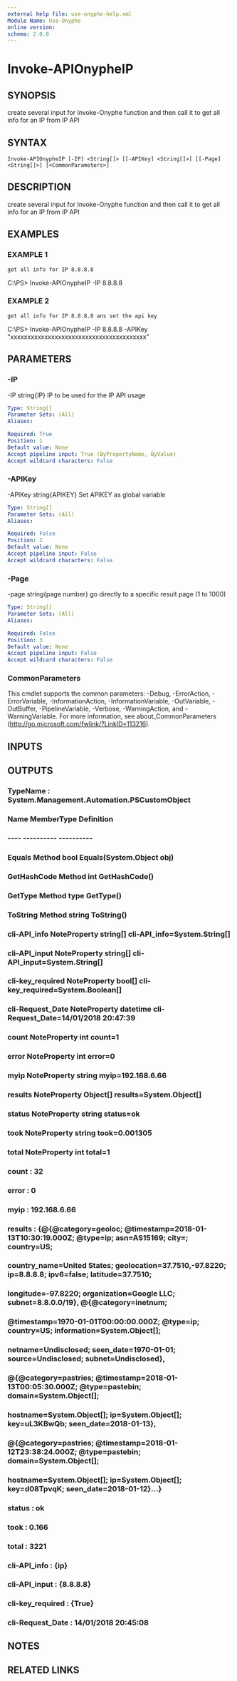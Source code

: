 ```yaml
---
external help file: use-onyphe-help.xml
Module Name: Use-Onyphe
online version:
schema: 2.0.0
---
```


# Invoke-APIOnypheIP

## SYNOPSIS
create several input for Invoke-Onyphe function and then call it to get all info for an IP from IP API

## SYNTAX

```
Invoke-APIOnypheIP [-IP] <String[]> [[-APIKey] <String[]>] [[-Page] <String[]>] [<CommonParameters>]
```

## DESCRIPTION
create several input for Invoke-Onyphe function and then call it to get all info for an IP from IP API

## EXAMPLES

### EXAMPLE 1
```
get all info for IP 8.8.8.8
```

C:\PS\> Invoke-APIOnypheIP -IP 8.8.8.8

### EXAMPLE 2
```
get all info for IP 8.8.8.8 ans set the api key
```

C:\PS\> Invoke-APIOnypheIP -IP 8.8.8.8 -APIKey "xxxxxxxxxxxxxxxxxxxxxxxxxxxxxxxxxxxxxxxx"

## PARAMETERS

### -IP
-IP string{IP}
IP to be used for the IP API usage

```yaml
Type: String[]
Parameter Sets: (All)
Aliases:

Required: True
Position: 1
Default value: None
Accept pipeline input: True (ByPropertyName, ByValue)
Accept wildcard characters: False
```

### -APIKey
-APIKey string{APIKEY}
Set APIKEY as global variable

```yaml
Type: String[]
Parameter Sets: (All)
Aliases:

Required: False
Position: 2
Default value: None
Accept pipeline input: False
Accept wildcard characters: False
```

### -Page
-page string{page number}
go directly to a specific result page (1 to 1000)

```yaml
Type: String[]
Parameter Sets: (All)
Aliases:

Required: False
Position: 3
Default value: None
Accept pipeline input: False
Accept wildcard characters: False
```

### CommonParameters
This cmdlet supports the common parameters: -Debug, -ErrorAction, -ErrorVariable, -InformationAction, -InformationVariable, -OutVariable, -OutBuffer, -PipelineVariable, -Verbose, -WarningAction, and -WarningVariable.
For more information, see about_CommonParameters (http://go.microsoft.com/fwlink/?LinkID=113216).

## INPUTS

## OUTPUTS

### TypeName : System.Management.Automation.PSCustomObject
### Name             MemberType   Definition
### ----             ----------   ----------
### Equals           Method       bool Equals(System.Object obj)
### GetHashCode      Method       int GetHashCode()
### GetType          Method       type GetType()
### ToString         Method       string ToString()
### cli-API_info     NoteProperty string[] cli-API_info=System.String[]
### cli-API_input    NoteProperty string[] cli-API_input=System.String[]
### cli-key_required NoteProperty bool[] cli-key_required=System.Boolean[]
### cli-Request_Date NoteProperty datetime cli-Request_Date=14/01/2018 20:47:39
### count            NoteProperty int count=1
### error            NoteProperty int error=0
### myip             NoteProperty string myip=192.168.6.66
### results          NoteProperty Object[] results=System.Object[]
### status           NoteProperty string status=ok
### took             NoteProperty string took=0.001305
### total            NoteProperty int total=1
### count            : 32
### error            : 0
### myip             : 192.168.6.66
### results          : {@{@category=geoloc; @timestamp=2018-01-13T10:30:19.000Z; @type=ip; asn=AS15169; city=; country=US;
### 			country_name=United States; geolocation=37.7510,-97.8220; ip=8.8.8.8; ipv6=false; latitude=37.7510;
### 			longitude=-97.8220; organization=Google LLC; subnet=8.8.0.0/19}, @{@category=inetnum;
### 			@timestamp=1970-01-01T00:00:00.000Z; @type=ip; country=US; information=System.Object[];
### 			netname=Undisclosed; seen_date=1970-01-01; source=Undisclosed; subnet=Undisclosed},
### 			@{@category=pastries; @timestamp=2018-01-13T00:05:30.000Z; @type=pastebin; domain=System.Object[];
### 			hostname=System.Object[]; ip=System.Object[]; key=uL3KBwQb; seen_date=2018-01-13},
### 			@{@category=pastries; @timestamp=2018-01-12T23:38:24.000Z; @type=pastebin; domain=System.Object[];
### 			hostname=System.Object[]; ip=System.Object[]; key=d08TpvqK; seen_date=2018-01-12}...}
### status           : ok
### took             : 0.166
### total            : 3221
### cli-API_info     : {ip}
### cli-API_input    : {8.8.8.8}
### cli-key_required : {True}
### cli-Request_Date : 14/01/2018 20:45:08
## NOTES

## RELATED LINKS
